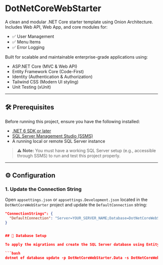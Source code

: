 # DotNetCoreWebStarter

A clean and modular .NET Core starter template using Onion Architecture. Includes Web API, Web App, and core modules for:

- ✅ User Management
- ✅ Menu Items
- ✅ Error Logging

Built for scalable and maintainable enterprise-grade applications using:

- ASP.NET Core (MVC & Web API)
- Entity Framework Core (Code-First)
- Identity (Authentication & Authorization)
- Tailwind CSS (Modern UI styling)
- Unit Testing (xUnit)

---

## 🛠 Prerequisites

Before running this project, ensure you have the following installed:

- [.NET 6 SDK or later](https://dotnet.microsoft.com/en-us/download)
- [SQL Server Management Studio (SSMS)](https://learn.microsoft.com/en-us/sql/ssms/download-sql-server-management-studio-ssms)
- A running local or remote SQL Server instance

> ⚠️ **Note:** You must have a working SQL Server setup (e.g., accessible through SSMS) to run and test this project properly.

---

## ⚙️ Configuration

### 1. Update the Connection String

Open `appsettings.json` or `appsettings.Development.json` located in the `DotNetCoreWebStarter` project and update the `DefaultConnection` string:

```json
"ConnectionStrings": {
  "DefaultConnection": "Server=YOUR_SERVER_NAME;Database=DotNetCoreWebStarterDb;Trusted_Connection=True;MultipleActiveResultSets=true"
}


## 🧪 Database Setup

To apply the migrations and create the SQL Server database using Entity Framework Core, open a terminal or command prompt at the solution root and run the following command:

```bash
dotnet ef database update -p DotNetCoreWebStarter.Data -s DotNetCoreWebStarter.Web
